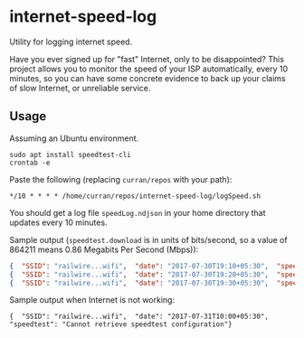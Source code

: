 # internet-speed-log
Utility for logging internet speed.

Have you ever signed up for "fast" Internet, only to be disappointed? This project allows you to monitor the speed of your ISP automatically, every 10 minutes, so you can have some concrete evidence to back up your claims of slow Internet, or unreliable service.


## Usage

Assuming an Ubuntu environment.

```
sudo apt install speedtest-cli
crontab -e
```

Paste the following (replacing `curran/repos` with your path):

```
*/10 * * * * /home/curran/repos/internet-speed-log/logSpeed.sh
```

You should get a log file `speedLog.ndjson` in your home directory that updates every 10 minutes.

Sample output (`speedtest.download` is in units of bits/second, so a value of 864211 means 0.86 Megabits Per Second (Mbps)):

```json
{  "SSID": "railwire...wifi",  "date": "2017-07-30T19:10+05:30",  "speedtest": {"download": 864211.805456104, "timestamp": "2017-07-30T13:40:02.817362", "ping": 72.97, "upload": 883402.1529892767, "server": {"latency": 72.97, "name": "Nagpur", "url": "http://in2ngp.in2cable.com/speedtest/upload.aspx", "country": "India", "lon": "79.0882", "cc": "IN", "host": "in2ngp.in2cable.com:8080", "sponsor": "In2cable", "url2": "http://in2ngp2.in2cable.com/speedtest2/upload.aspx", "lat": "21.1458", "id": "10426", "d": 241.60284257974826}}}
{  "SSID": "railwire...wifi",  "date": "2017-07-30T19:20+05:30",  "speedtest": {"download": 913522.7755777026, "timestamp": "2017-07-30T13:50:01.926302", "ping": 55.701, "upload": 1112180.3452090083, "server": {"latency": 55.701, "name": "Nagpur", "url": "http://speedtest.orangeinfocom.in/speedtest/upload.php", "country": "India", "lon": "79.0882", "cc": "IN", "host": "speedtest.orangeinfocom.in:8080", "sponsor": "Orange Infocom Pvt Ltd", "lat": "21.1458", "id": "11860", "d": 241.60284257974826}}}
{  "SSID": "railwire...wifi",  "date": "2017-07-30T19:30+05:30",  "speedtest": {"download": 858036.3433057134, "timestamp": "2017-07-30T14:00:03.260556", "ping": 56.494, "upload": 1044297.6150799796, "server": {"latency": 56.494, "name": "Nagpur", "url": "http://in2ngp.in2cable.com/speedtest/upload.aspx", "country": "India", "lon": "79.0882", "cc": "IN", "host": "in2ngp.in2cable.com:8080", "sponsor": "In2cable", "url2": "http://in2ngp2.in2cable.com/speedtest2/upload.aspx", "lat": "21.1458", "id": "10426", "d": 241.60284257974826}}}
```

Sample output when Internet is not working:

```
{  "SSID": "railwire...wifi",  "date": "2017-07-31T10:00+05:30",  "speedtest": "Cannot retrieve speedtest configuration"}
```
